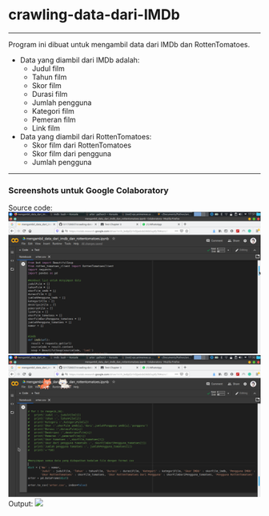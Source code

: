 # crawling-data-dari-IMDb

<hr>

Program ini dibuat untuk mengambil data dari IMDb dan RottenTomatoes.

<ul>
  <li>
    Data yang diambil dari IMDb adalah:
    <ul>
      <li>Judul film</li>
      <li>Tahun film</li>
      <li>Skor film</li>
      <li>Durasi film</li>
      <li>Jumlah pengguna</li>
      <li>Kategori film</li>
      <li>Pemeran film</li>
      <li>Link film</li>
     </ul>
  </li>

 <li>
   Data yang diambil dari RottenTomatoes:
   <ul>
    <li>Skor film dari RottenTomatoes</li>
    <li>Skor film dari pengguna</li>
    <li>Jumlah pengguna</li>

   </ul>
 </li>
</ul>

<hr>

<h3>Screenshots untuk Google Colaboratory</h3>
Source code:
<img src="https://github.com/S11720037/crawling-data-dari-IMDb/raw/master/screenshots/Screenshot_20200301_175136.png">
<img src="https://github.com/S11720037/crawling-data-dari-IMDb/raw/master/screenshots/Screenshot_20200301_175205.png">
Output:
<img src="https://github.com/S11720037/crawling-data-dari-IMDb/raw/master/screenshots/Screenshot_20200301_180557.png>
<img src="https://github.com/S11720037/crawling-data-dari-IMDb/raw/master/screenshots/Screenshot_20200301_180615.png">

